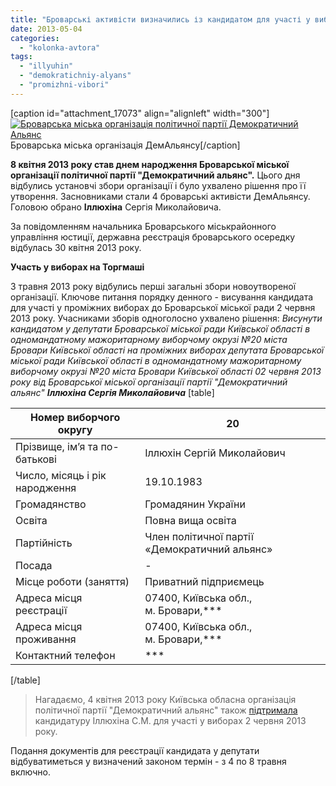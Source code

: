 ```yaml
---
title: "Броварські активісти визначились із кандидатом для участі у виборах на Торгмаші"
date: 2013-05-04
categories: 
  - "kolonka-avtora"
tags: 
  - "illyuhin"
  - "demokratichniy-alyans"
  - "promizhni-vibori"
---
```


\[caption id="attachment\_17073" align="alignleft" width="300"\][![Броварська міська організація політичної партії Демократичний Альянс](https://mpz.brovary.org/wp-content/uploads/2013/05/IMG_4395_3_sm.jpg "Броварська міська організація політичної партії Демократичний Альянс")](https://mpz.brovary.org/wp-content/uploads/2013/05/IMG_4395_3_sm.jpg) Броварська міська організація ДемАльянсу\[/caption\]

**8 квітня 2013 року став днем народження Броварської міської організації політичної партії "Демократичний альянс".** Цього дня відбулись установчі збори організації і було ухвалено рішення про її утворення. Засновниками стали 4 броварські активісти ДемАльянсу. Головою обрано **Іллюхіна** Сергія Миколайовича.

За повідомленням начальника Броварського міськрайонного управління юстиції, державна реєстрація броварського осередку відбулась 30 квітня 2013 року.

**Участь у виборах на Торгмаші**

3 травня 2013 року відбулись перші загальні збори новоутвореної організації. Ключове питання порядку денного - висування кандидата для участі у проміжних виборах до Броварської міської ради 2 червня 2013 року. Учасниками зборів одноголосно ухвалено рішення: _Висунути кандидатом у депутати Броварської міської ради Київської області в одномандатному мажоритарному виборчому окрузі №20 міста Бровари Київської області на проміжних виборах депутата Броварської міської ради Київської області в одномандатному мажоритарному виборчому окрузі №20 міста Бровари Київської області 02 червня 2013 року від Броварської міської організації партії "Демократичний альянс" **Іллюхіна Сергія Миколайовича**_ \[table\]

 
| Номер виборчого округу | 20 |
| --- | --- |
| Прізвище, ім’я та по-батькові | Іллюхін Сергій Миколайович |
| Число, місяць і рік народження | 19.10.1983 |
| Громадянство | Громадянин України |
| Освіта | Повна вища освіта |
| Партійність | Член політичної партії «Демократичний альянс» |
| Посада | \- |
| Місце роботи (заняття) | Приватний підприємець |
| Адреса місця реєстрації | 07400, Київська обл., м. Бровари,\*\*\* |
| Адреса місця проживання | 07400, Київська обл., м. Бровари,\*\*\* |
| Контактний телефон | \*\*\* |

\[/table\]

> Нагадаємо, 4 квітня 2013 року Київська обласна організація політичної партії "Демократичний альянс" також [підтримала](https://mpz.brovary.org/stav-vidomiy-pershiy-pretendent-na-krislo-u-miskiy-radi-vid-torgmashu/ "Став відомий перший претендент на “крісло” у міській раді від Торгмашу") кандидатуру Іллюхіна С.М. для участі у виборах 2 червня 2013 року.

Подання документів для реєстрації кандидата у депутати відбуватиметься у визначений законом термін - з 4 по 8 травня включно.
